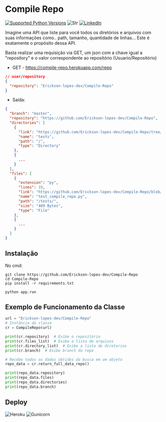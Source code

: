 # Compile Repo

[![Supported Python Versions](https://img.shields.io/pypi/pyversions/rich/10.11.0)](https://www.python.org/download/)
![Str](https://img.shields.io/github/stars/Erickson-lopes-dev/Compile-Repo?style=social) [![LinkedIn](https://img.shields.io/badge/LinkedIn-Erickson_Lopes%20-blue)](https://www.linkedin.com/in/ericksonlopes/)

Imagine uma API que liste para você todos os diretórios e arquivos com suas informações como.. path, tamanho, quantidade
de linhas...
Este é exatamente o propósito dessa API.

Basta realizar uma requisição via GET, um json com a chave igual a "repository" e o valor correspondente ao repositório (Usuario/Repositório)


- GET - https://compile-repo.herokuapp.com/repo

```json
// user/repository
{
  "repository": "Erickson-lopes-dev/Compile-Repo"
}
```

- Saída:

```json
{
  "branch": "master",
  "repository": "https://github.com/Erickson-lopes-dev/Compile-Repo",
  "directories": [
    {
      "link": "https://github.com/Erickson-lopes-dev/Compile-Repo/tree/master/tests",
      "name": "tests",
      "path": "/",
      "type": "Directory"
    },
    {
      ...
    }
  ],
  "files": [
    {
      "extension": "py",
      "lines": 19,
      "link": "https://github.com/Erickson-lopes-dev/Compile-Repo/blob/master/tests/test_compile_repo.py",
      "name": "test_compile_repo.py",
      "path": "/tests/",
      "size": "409 Bytes",
      "type": "File"
    },
    {
      ...
    }
  ]
}
```

## Instalação

No cmd:

```commandline
git clone https://github.com/Erickson-lopes-dev/Compile-Repo
cd Compile-Repo
pip install -r requirements.txt

python app.run
```

## Exemplo de Funcionamento da Classe

```python
url = "Erickson-lopes-dev/Compile-Repo"
# Instância da classe
cr = CompileRepo(url)

print(cr.repository)  # Exibe o repositório
print(cr.files_list)  # Exibe a lista de arquivos
print(cr.directory_list)  # Exibe a lista de diretorios
print(cr.branch)  # Exibe branch do repo

# Recebe todos os dados obtidos da busca em um objeto
repo_data = cr.return_full_data_repo()

print(repo_data.repository)
print(repo_data.files)
print(repo_data.directories)
print(repo_data.branch)

```

## Deploy
![Heroku](https://img.shields.io/badge/-Heroku-430098?&logo=Heroku&logoColor=FFFFFF) 
![Gunicorn](https://img.shields.io/badge/-Gunicorn-499848?&logo=gunicorn&logoColor=FFFFFF)
